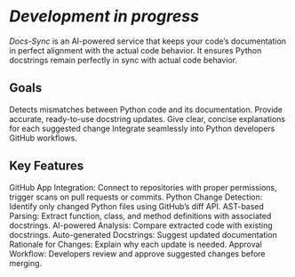 # *Development in progress*

*Docs-Sync* is an AI-powered service that keeps your code’s documentation in perfect alignment with the actual code behavior. It ensures Python docstrings remain perfectly in sync with actual code behavior.

## Goals
Detects mismatches between Python code and its documentation.
Provide accurate, ready-to-use docstring updates.
Give clear, concise explanations for each suggested change
Integrate seamlessly into Python developers GitHub workflows.


## Key Features
GitHub App Integration: Connect to repositories with proper permissions, trigger scans on pull requests or commits.
Python Change Detection: Identify only changed Python files using GitHub’s diff API.
AST-based Parsing: Extract function, class, and method definitions with associated docstrings.
AI-powered Analysis: Compare extracted code with existing docstrings.
Auto-generated Docstrings:  Suggest updated documentation 
Rationale for Changes: Explain why each update is needed.
Approval Workflow: Developers review and approve suggested changes before merging.
